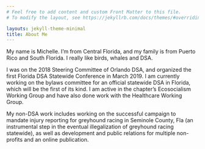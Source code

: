 ```yaml
---
# Feel free to add content and custom Front Matter to this file.
# To modify the layout, see https://jekyllrb.com/docs/themes/#overriding-theme-defaults

layouts: jekyll-theme-minimal
title: About Me
---
```


My name is Michelle. I’m from Central Florida, and my family is from Puerto Rico and South Florida. I really like birds, whales and DSA.

I was on the 2018 Steering Committee of Orlando DSA, and organized the first Florida DSA Statewide Conference in March 2019. I am currently working on the bylaws committee for an official statewide DSA in Florida, which will be the first of its kind. I am active in the chapter’s Ecosocialism Working Group and have also done work with the Healthcare Working Group. 

My non-DSA work includes working on the successful campaign to mandate injury reporting for greyhound racing in Seminole County, Fla (an instrumental step in the eventual illegalization of greyhound racing statewide), as well as development and public relations for multiple non-profits and an online publication.

